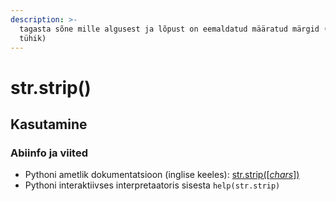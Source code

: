 ```yaml
---
description: >-
  tagasta sõne mille algusest ja lõpust on eemaldatud määratud märgid (vaikimisi
  tühik)
---
```


# str.strip\(\)

## Kasutamine

### Abiinfo ja viited

* Pythoni ametlik dokumentatsioon \(inglise keeles\): [str.strip\(\[_chars_\]\)](https://docs.python.org/3/library/stdtypes.html#str.strip)
* Pythoni interaktiivses interpretaatoris sisesta `help(str.strip)`

